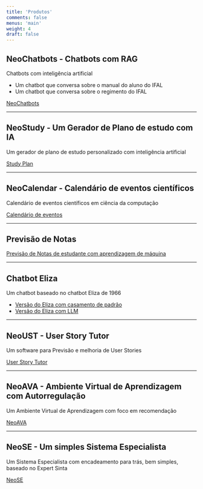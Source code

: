 ```yaml
---
title: 'Produtos'
comments: false
menus: 'main'
weight: 4
draft: false
---
```


## NeoChatbots - Chatbots com RAG
Chatbots com inteligência artificial

- Um chatbot que conversa sobre o manual do aluno do IFAL
- Um chatbot que conversa sobre o regimento do IFAL

[NeoChatbots](https://giseldo.github.io/ifal/)

---

## NeoStudy - Um Gerador de Plano de estudo com IA
Um gerador de plano de estudo personalizado com inteligência artificial

[Study Plan](https://giseldo.github.io/study/)

---

## NeoCalendar - Calendário de eventos científicos
Calendário de eventos científicos em ciência da computação

[Calendário de eventos](https://giseldo-eventos-v2.hf.space)

---

## Previsão de Notas
[Previsão de Notas de estudante com aprendizagem de máquina](https://giseldo-predictstudentperformance.hf.space)

---

## Chatbot Eliza 
Um chatbot baseado no chatbot Eliza de 1966

- [Versão do Eliza com casamento de padrão](https://giseldo-eliza-raiz.hf.space)
- [Versão do Eliza com LLM](https://giseldo-eliza-llm.hf.space)
  
---

## NeoUST - User Story Tutor
Um software para Previsão e melhoria de User Stories

[User Story Tutor](https://giseldo-userstory.static.hf.space) 

---

## NeoAVA - Ambiente Virtual de Aprendizagem com Autorregulação
Um Ambiente Virtual de Aprendizagem com foco em recomendação

[NeoAVA](https://autorregulacao.streamlit.app/)

---

## NeoSE - Um simples Sistema Especialista
Um Sistema Especialista com encadeamento para trás, bem simples, baseado no Expert Sinta

[NeoSE](https://giseldo-neo-sistema-especialista.hf.space)

